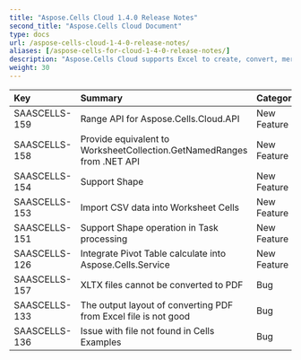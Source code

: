 ```yaml
---
title: "Aspose.Cells Cloud 1.4.0 Release Notes"
second_title: "Aspose.Cells Cloud Document"
type: docs
url: /aspose-cells-cloud-1-4-0-release-notes/
aliases: [/aspose-cells-for-cloud-1-4-0-release-notes/]
description: "Aspose.Cells Cloud supports Excel to create, convert, merge, split, protected, inner object operation, and so on."
weight: 30
---
```


|**Key** |**Summary** |**Category** |
| :- | :- | :- |
|SAASCELLS-159 |Range API for Aspose.Cells.Cloud.API |New Feature |
|SAASCELLS-158 |Provide equivalent to WorksheetCollection.GetNamedRanges from .NET API |New Feature |
|SAASCELLS-154 |Support Shape |New Feature  |
|SAASCELLS-153 |Import CSV data into Worksheet Cells |New Feature |
|SAASCELLS-151 |Support Shape operation in Task processing |New Feature |
|SAASCELLS-126 |Integrate Pivot Table calculate into Aspose.Cells.Service |New Feature |
|SAASCELLS-157 |XLTX files cannot be converted to PDF |Bug |
|SAASCELLS-133 |The output layout of converting PDF from Excel file is not good |Bug |
|SAASCELLS-136 |Issue with file not found in Cells Examples |Bug |

